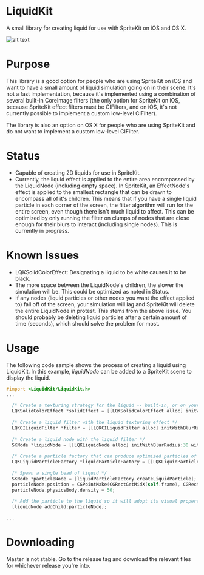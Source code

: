 LiquidKit
=========

A small library for creating liquid for use with SpriteKit on iOS and OS X.

![alt text](https://raw.githubusercontent.com/kevinhartman/LiquidKit/master/screenshot.png)

Purpose
=======
This library is a good option for people who are using SpriteKit on iOS and want to have a small amount of liquid simulation going on in their scene. It's not a fast implementation, because it's implemented using a combination of several built-in CoreImage filters (the only option for SpriteKit on iOS, because SpriteKit effect filters must be CIFilters, and on iOS, it's not currently possible to implement a custom  low-level CIFilter).

The library is also an option on OS X for people who are using SpriteKit and do not want to implement a custom low-level CIFilter.

Status
======
* Capable of creating 2D liquids for use in SpriteKit.
* Currently, the liquid effect is applied to the entire area encompassed by the LiquidNode (including empty space). In SpriteKit, an EffectNode's effect is applied to the smallest rectangle that can be drawn to encompass all of it's children. This means that if you have a single liquid particle in each corner of the screen, the filter algorithm will run for the entire screen, even though there isn't much liquid to affect. This can be optimized by only running the filter on clumps of nodes that are close enough for their blurs to interact (including single nodes). This is currently in progress.

Known Issues
============
* LQKSolidColorEffect: Designating a liquid to be white causes it to be black.
* The more space between the LiquidNode's children, the slower the simulation will be. This could be optimized as noted in Status.
* If any nodes (liquid particles or other nodes you want the effect applied to) fall off of the screen, your simulation will lag and SpriteKit will delete the entire LiquidNode in protest. This stems from the above issue. You should probably be deleting liquid particles after a certain amount of time (seconds), which should solve the problem for most.

Usage
=====
The following code sample shows the process of creating a liquid using LiquidKit. In this example, <i>liquidNode</i> can be added to a SpriteKit scene to display the liquid.


`````objective-c
#import <LiquidKit/LiquidKit.h>
...

  /* Create a texturing strategy for the liquid -- built-in, or on your own */
  LQKSolidColorEffect *solidEffect = [[LQKSolidColorEffect alloc] initWithColor:[NSColor magentaColor] withIndex:100 withWidth:256];
  
  /* Create a liquid filter with the liquid texturing effect */
  LQKCILiquidFilter *filter = [[LQKCILiquidFilter alloc] initWithBlurRadius:30 withLiquidEffect:solidEffect];
  
  /* Create a liquid node with the liquid filter */
  SKNode *liquidNode = [[LQKLiquidNode alloc] initWithBlurRadius:30 withLiquidFilter:filter];
  
  /* Create a particle factory that can produce optimized particles of a given size */
  LQKLiquidParticleFactory *liquidParticleFactory = [[LQKLiquidParticleFactory alloc] initWithRadius:15];
  
  /* Spawn a single bead of liquid */
  SKNode *particleNode = [liquidParticleFactory createLiquidParticle];
  particleNode.position = CGPointMake(CGRectGetMidX(self.frame), CGRectGetMidY(self.frame));
  particleNode.physicsBody.density = 50;
  
  /* Add the particle to the liquid so it will adopt its visual properties */
  [liquidNode addChild:particleNode];

...

`````

Downloading
===========
Master is not stable. Go to the release tag and download the relevant files for whichever release you're into.
